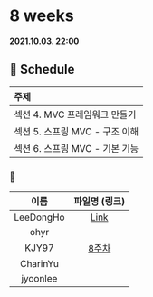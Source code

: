 # 8 weeks 
**2021.10.03. 22:00**

## :calendar: Schedule
|주제|
|:--|
|섹션 4. MVC 프레임워크 만들기|
|섹션 5. 스프링 MVC - 구조 이해|
|섹션 6. 스프링 MVC - 기본 기능|

### :speech_balloon:
|이름|파일명 (링크)|
|:--:|:--:|
|LeeDongHo|[Link](https://adjoining-tarragon-87a.notion.site/Spring-Web-MVC-7551681c47514167860d9b93950e55b6)|
|ohyr||
|KJY97|[8주차](스터디_8주차(2021.10.03).pdf)|
|CharinYu||
|jyoonlee||

